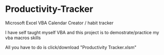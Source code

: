 # Productivity-Tracker
Microsoft Excel VBA Calendar Creator / habit tracker

I have self taught myself VBA and this project is to demostrate/practice my vba macros skills

All you have to do is click/download "Productivity Tracker.xlsm"



